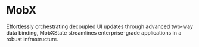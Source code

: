 # MobX
Effortlessly orchestrating decoupled UI updates through advanced two-way data binding, MobXState streamlines enterprise-grade applications in a robust infrastructure.
